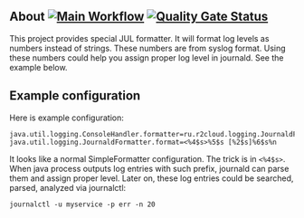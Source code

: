 ## About [![Main Workflow](https://github.com/dernasherbrezon/journald-formatter/actions/workflows/build.yml/badge.svg)](https://github.com/dernasherbrezon/journald-formatter/actions/workflows/build.yml) [![Quality Gate Status](https://sonarcloud.io/api/project_badges/measure?project=dernasherbrezon_journald-formatter&metric=alert_status)](https://sonarcloud.io/summary/new_code?id=dernasherbrezon_journald-formatter)

This project provides special JUL formatter. It will format log levels as numbers instead of strings. These numbers are from syslog format. Using these numbers could help you assign proper log level in journald. See the example below.

## Example configuration

Here is example configuration:

```
java.util.logging.ConsoleHandler.formatter=ru.r2cloud.logging.JournaldFormatter
java.util.logging.JournaldFormatter.format=<%4$s>%5$s [%2$s]%6$s%n
```

It looks like a normal SimpleFormatter configuration. The trick is in ```<%4$s>```. When java process outputs log entries with such prefix, journald can parse them and assign proper level. Later on, these log entries could be searched, parsed, analyzed via journalctl:

```
journalctl -u myservice -p err -n 20 
```

